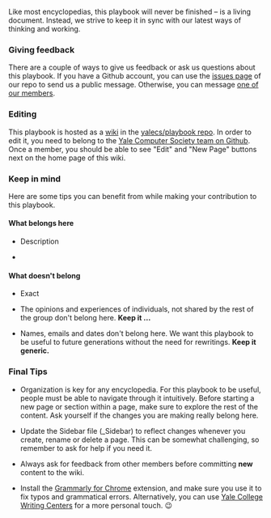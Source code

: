 Like most encyclopedias, this playbook will never be finished – is a living document. Instead, we strive to keep it in sync with our latest ways of thinking and working.

### Giving feedback

There are a couple of ways to give us feedback or ask us questions about this playbook. If you have a Github account, you can use the [issues page](https://github.com/yalecs/playbook/issues) of our repo to send us a public message. Otherwise, you can message [one of our members](http://yalecompsociety.org).

### Editing

This playbook is hosted as a [wiki](https://github.com/yalecs/playbook/wiki) in the [yalecs/playbook repo](https://github.com/yalecs/playbook). In order to edit it, you need to belong to the [Yale Computer Society team on Github](https://github.com/yalecs). Once a member, you should be able to see "Edit" and "New Page" buttons next on the home page of this wiki.

### Keep in mind

Here are some tips you can benefit from while making your contribution to this playbook.

#### What belongs here

- Description

-

#### What doesn't belong

- Exact 

- The opinions and experiences of individuals, not shared by the rest of the group don't belong here. **Keep it ...**

- Names, emails and dates don't belong here. We want this playbook to be useful to future generations without the need for rewritings. **Keep it generic.**

### Final Tips

- Organization is key for any encyclopedia. For this playbook to be useful, people must be able to navigate through it intuitively. Before starting a new page or section within a page, make sure to explore the rest of the content. Ask yourself if the changes you are making really belong here.

- Update the Sidebar file (_Sidebar) to reflect changes whenever you create, rename or delete a page. This can be somewhat challenging, so remember to ask for help if you need it.

- Always ask for feedback from other members before committing **new** content to the wiki.

- Install the [Grammarly for Chrome](https://chrome.google.com/webstore/detail/grammarly-for-chrome/kbfnbcaeplbcioakkpcpgfkobkghlhen?hl=en) extension, and make sure you use it to fix typos and grammatical errors. Alternatively, you can use [Yale College Writing Centers](http://writing.yalecollege.yale.edu) for a more personal touch. 😉
